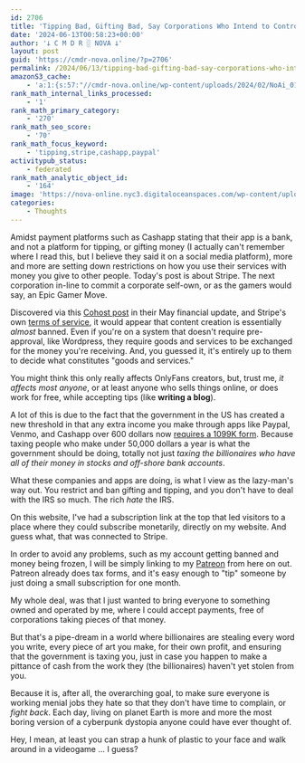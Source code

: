 ```yaml
---
id: 2706
title: 'Tipping Bad, Gifting Bad, Say Corporations Who Intend to Control Everyone&#8217;s Money'
date: '2024-06-13T00:58:23+00:00'
author: '𐕣 C M D R ░ NOVA 𐕣'
layout: post
guid: 'https://cmdr-nova.online/?p=2706'
permalink: /2024/06/13/tipping-bad-gifting-bad-say-corporations-who-intend-to-control-everyones-money/
amazonS3_cache:
    - 'a:1:{s:57:"//cmdr-nova.online/wp-content/uploads/2024/02/NoAi_01.png";a:1:{s:9:"timestamp";i:1721666083;}}'
rank_math_internal_links_processed:
    - '1'
rank_math_primary_category:
    - '270'
rank_math_seo_score:
    - '70'
rank_math_focus_keyword:
    - 'tipping,stripe,cashapp,paypal'
activitypub_status:
    - federated
rank_math_analytic_object_id:
    - '164'
image: 'https://nova-online.nyc3.digitaloceanspaces.com/wp-content/uploads/2024/06/13005258/Screenshot-from-2024-06-12-20-52-39.png'
categories:
    - Thoughts
---
```


<!-- wp:paragraph -->
<p>Amidst payment platforms such as Cashapp stating that their app is a bank, and not a platform for tipping, or gifting money (I actually can't remember where I read this, but I believe they said it on a social media platform), more and more are setting down restrictions on how you use their services with money you give to other people. Today's post is about Stripe. The next corporation in-line to commit a corporate self-own, or as the gamers would say, an Epic Gamer Move.</p>
<!-- /wp:paragraph -->

<!-- wp:paragraph -->
<p>Discovered via this <a href="https://cohost.org/staff/post/6403911-may-2024-financial-u" target="_blank" rel="noreferrer noopener">Cohost post</a> in their May financial update, and Stripe's own <a href="https://stripe.com/legal/restricted-businesses#restricted-businesses" target="_blank" rel="noreferrer noopener">terms of service</a>, it would appear that content creation is essentially <em>almost</em> banned. Even if you're on a system that doesn't require pre-approval, like Wordpress, they require goods and services to be exchanged for the money you're receiving. And, you guessed it, it's entirely up to them to decide what constitutes "goods and services."</p>
<!-- /wp:paragraph -->

<!-- wp:paragraph -->
<p>You might think this only really affects OnlyFans creators, but, trust me, <em>it affects most anyone</em>, or at least anyone who sells things online, or does work for free, while accepting tips (like <strong>writing a blog</strong>).</p>
<!-- /wp:paragraph -->

<!-- wp:paragraph -->
<p>A lot of this is due to the fact that the government in the US has created a new threshold in that any extra income you make through apps like Paypal, Venmo, and Cashapp over 600 dollars now <a href="https://www.salontoday.com/1080164/the-venmo-dilemma-tipping-taxes-and-transparency" target="_blank" rel="noreferrer noopener">requires a 1099K form</a>. Because taxing people who make under 50,000 dollars a year is what the government should be doing, totally not just <em>taxing the billionaires who have all of their money in stocks and off-shore bank accounts</em>.</p>
<!-- /wp:paragraph -->

<!-- wp:paragraph -->
<p>What these companies and apps are doing, is what I view as the lazy-man's way out. You restrict and ban gifting and tipping, and you don't have to deal with the IRS so much. The rich <em>hate</em> the IRS.</p>
<!-- /wp:paragraph -->

<!-- wp:paragraph -->
<p>On this website, I've had a subscription link at the top that led visitors to a place where they could subscribe monetarily, directly on my website. And guess what, that was connected to Stripe.</p>
<!-- /wp:paragraph -->

<!-- wp:paragraph -->
<p>In order to avoid any problems, such as my account getting banned and money being frozen, I will be simply linking to my <a href="https://www.patreon.com/cmdr_nova" target="_blank" rel="noreferrer noopener">Patreon</a> from here on out. Patreon already does tax forms, and it's easy enough to "tip" someone by just doing a small subscription for one month.</p>
<!-- /wp:paragraph -->

<!-- wp:paragraph -->
<p>My whole deal, was that I just wanted to bring everyone to something owned and operated by me, where I could accept payments, free of corporations taking pieces of that money.</p>
<!-- /wp:paragraph -->

<!-- wp:paragraph -->
<p>But that's a pipe-dream in a world where billionaires are stealing every word you write, every piece of art you make, for their own profit, and ensuring that the government is taxing you, just in case you happen to make a pittance of cash from the work they (the billionaires) haven't yet stolen from you.</p>
<!-- /wp:paragraph -->

<!-- wp:paragraph -->
<p>Because it is, after all, the overarching goal, to make sure everyone is working menial jobs they hate so that they don't have time to complain, or <em>fight back</em>. Each day, living on planet Earth is more and more the most boring version of a cyberpunk dystopia anyone could have ever thought of.</p>
<!-- /wp:paragraph -->

<!-- wp:paragraph -->
<p>Hey, I mean, at least you can strap a hunk of plastic to your face and walk around in a videogame ... I guess?</p>
<!-- /wp:paragraph -->